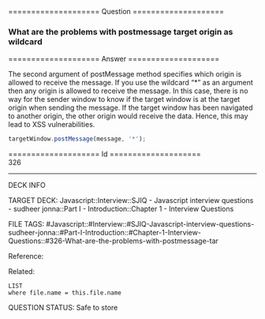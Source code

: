 ==================== Question ====================  

### What are the problems with postmessage target origin as wildcard  

==================== Answer ====================  

The second argument of postMessage method specifies which origin is allowed to
receive the message. If you use the wildcard “\*” as an argument then any origin
is allowed to receive the message. In this case, there is no way for the sender
window to know if the target window is at the target origin when sending the
message. If the target window has been navigated to another origin, the other
origin would receive the data. Hence, this may lead to XSS vulnerabilities.

```javascript
targetWindow.postMessage(message, '*');
```

==================== Id ====================  
326
<!--ID: 1707879824845-->

---

DECK INFO

TARGET DECK: Javascript::Interview::SJIQ - Javascript interview questions - sudheer jonna::Part I - Introduction::Chapter 1 - Interview Questions

FILE TAGS: #Javascript::#Interview::#SJIQ-Javascript-interview-questions-sudheer-jonna::#Part-I-Introduction::#Chapter-1-Interview-Questions::#326-What-are-the-problems-with-postmessage-tar

Reference:

Related:

```dataview
LIST
where file.name = this.file.name
```
QUESTION STATUS: Safe to store
